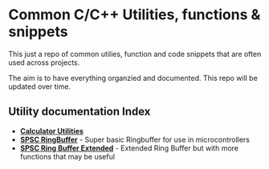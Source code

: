 # Common C/C++ Utilities, functions & snippets

This just a repo of common utilies, function and code snippets that are often used across projects.

The aim is to have everything organzied and documented. This repo will be updated over time.


## Utility documentation Index
- **[Calculator Utilities](src/calculatorUtilities/calcReadme.md)**
- **[SPSC RingBuffer](src/spsc_basic_ringBuff/readme.md)** - Super basic Ringbuffer for use in microcontrollers
- **[SPSC Ring Buffer Extended](src/spsc_ringBuff_extended/readme.md)** - Extended Ring Buffer but with more functions that may be useful
